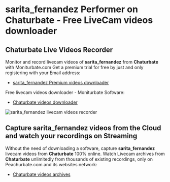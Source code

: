 # sarita_fernandez Performer on Chaturbate - Free LiveCam videos downloader

## Chaturbate Live Videos Recorder

Monitor and record livecam videos of **sarita_fernandez** from **Chaturbate** with Moniturbate.com
Get a premium trial for free by just and only registering with your Email address:
* [sarita_fernandez Premium videos downloader](https://moniturbate.com/request-demo-licence-key.html)

Free livecam videos downloader - Moniturbate Software:
* [Chaturbate videos downloader](https://moniturbate.com/moniturbate-download-software.html)

![sarita_fernandez livecam videos recorder](https://peachurnet.com/templates/moniturbate-software.png)


## Capture sarita_fernandez videos from the Cloud and watch your recordings on Streaming

Without the need of downloading a software, capture **sarita_fernandez** livecam videos from **Chaturbate** 100% online.
Watch Livecam archives from **Chaturbate** unlimitedly from thousands of existing recordings, only on Peachurbate.com and its websites network:
* [Chaturbate videos archives](https://peachurnet.com/)